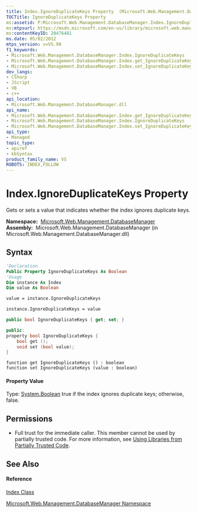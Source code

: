 ```yaml
---
title: Index.IgnoreDuplicateKeys Property  (Microsoft.Web.Management.DatabaseManager)
TOCTitle: IgnoreDuplicateKeys Property
ms:assetid: P:Microsoft.Web.Management.DatabaseManager.Index.IgnoreDuplicateKeys
ms:mtpsurl: https://msdn.microsoft.com/en-us/library/microsoft.web.management.databasemanager.index.ignoreduplicatekeys(v=VS.90)
ms:contentKeyID: 20476481
ms.date: 05/02/2012
mtps_version: v=VS.90
f1_keywords:
- Microsoft.Web.Management.DatabaseManager.Index.IgnoreDuplicateKeys
- Microsoft.Web.Management.DatabaseManager.Index.get_IgnoreDuplicateKeys
- Microsoft.Web.Management.DatabaseManager.Index.set_IgnoreDuplicateKeys
dev_langs:
- CSharp
- JScript
- VB
- c++
api_location:
- Microsoft.Web.Management.DatabaseManager.dll
api_name:
- Microsoft.Web.Management.DatabaseManager.Index.get_IgnoreDuplicateKeys
- Microsoft.Web.Management.DatabaseManager.Index.IgnoreDuplicateKeys
- Microsoft.Web.Management.DatabaseManager.Index.set_IgnoreDuplicateKeys
api_type:
- Managed
topic_type:
- apiref
- kbSyntax
product_family_name: VS
ROBOTS: INDEX,FOLLOW
---
```


# Index.IgnoreDuplicateKeys Property

Gets or sets a value that indicates whether the index ignores duplicate keys.

**Namespace:**  [Microsoft.Web.Management.DatabaseManager](microsoft-web-management-databasemanager-namespace.md)  
**Assembly:**  Microsoft.Web.Management.DatabaseManager (in Microsoft.Web.Management.DatabaseManager.dll)

## Syntax

``` vb
'Declaration
Public Property IgnoreDuplicateKeys As Boolean
'Usage
Dim instance As Index
Dim value As Boolean

value = instance.IgnoreDuplicateKeys

instance.IgnoreDuplicateKeys = value
```

``` csharp
public bool IgnoreDuplicateKeys { get; set; }
```

``` c++
public:
property bool IgnoreDuplicateKeys {
    bool get ();
    void set (bool value);
}
```

``` jscript
function get IgnoreDuplicateKeys () : boolean
function set IgnoreDuplicateKeys (value : boolean)
```

#### Property Value

Type: [System.Boolean](https://msdn.microsoft.com/en-us/library/a28wyd50\(v=vs.90\))  
true if the index ignores duplicate keys; otherwise, false.  

## Permissions

  - Full trust for the immediate caller. This member cannot be used by partially trusted code. For more information, see [Using Libraries from Partially Trusted Code](https://msdn.microsoft.com/en-us/library/8skskf63\(v=vs.90\)).

## See Also

#### Reference

[Index Class](index-class-microsoft-web-management-databasemanager.md)

[Microsoft.Web.Management.DatabaseManager Namespace](microsoft-web-management-databasemanager-namespace.md)

